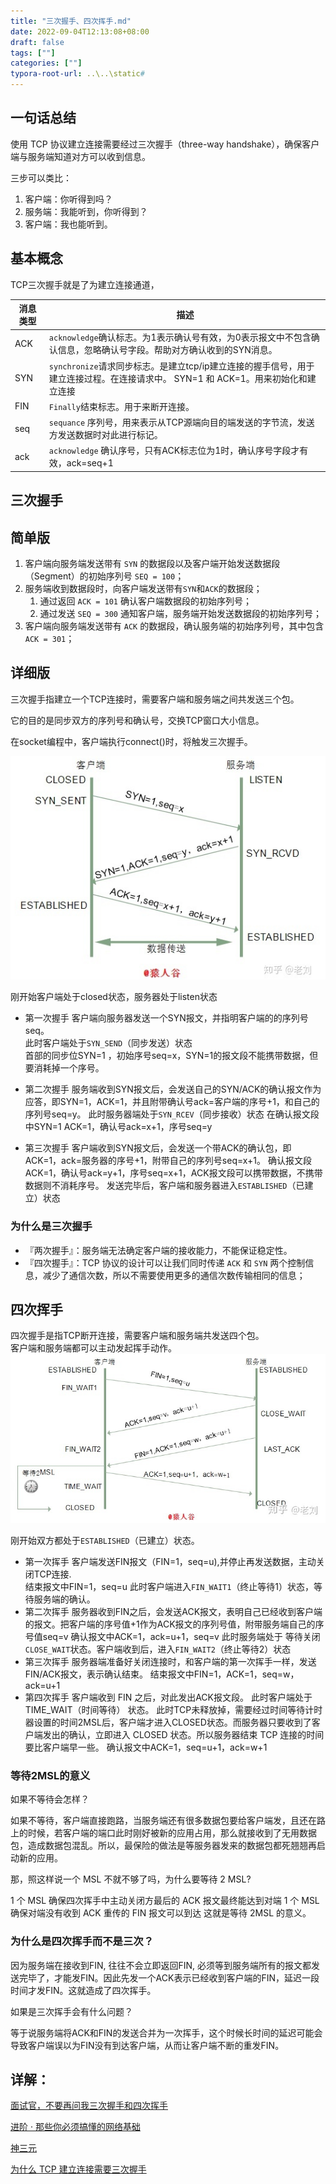 ```yaml
---
title: "三次握手、四次挥手.md"
date: 2022-09-04T12:13:08+08:00
draft: false
tags: [""]
categories: [""]
typora-root-url: ..\..\static#
---
```


## 一句话总结

使用 TCP 协议建立连接需要经过三次握手（three-way handshake），确保客户端与服务端知道对方可以收到信息。

三步可以类比：

1. 客户端：你听得到吗？
2. 服务端：我能听到，你听得到？
3. 客户端：我也能听到。

## 基本概念

TCP三次握手就是了为建立连接通道，

| 消息类型 | 描述                                                         |
| -------- | ------------------------------------------------------------ |
| ACK      | `acknowledge`确认标志。为1表示确认号有效，为0表示报文中不包含确认信息，忽略确认号字段。帮助对方确认收到的SYN消息。 |
| SYN      | `synchronize`请求同步标志。是建立tcp/ip建立连接的握手信号，用于建立连接过程。在连接请求中。 SYN=1 和 ACK=1。用来初始化和建立连接 |
| FIN      | `Finally`结束标志。用于来断开连接。                          |
| seq      | `sequance` 序列号，用来表示从TCP源端向目的端发送的字节流，发送方发送数据时对此进行标记。 |
| ack      | `acknowledge` 确认序号，只有ACK标志位为1时，确认序号字段才有效，ack=seq+1 |

## 三次握手

## 简单版

1. 客户端向服务端发送带有 `SYN` 的数据段以及客户端开始发送数据段（Segment）的初始序列号 `SEQ = 100`；
2. 服务端收到数据段时，向客户端发送带有`SYN`和`ACK`的数据段；
   1. 通过返回 `ACK = 101` 确认客户端数据段的初始序列号；
   2. 通过发送 `SEQ = 300` 通知客户端，服务端开始发送数据段的初始序列号；
3. 客户端向服务端发送带有 `ACK` 的数据段，确认服务端的初始序列号，其中包含 `ACK = 301`；

## 详细版

三次握手指建立一个TCP连接时，需要客户端和服务端之间共发送三个包。

它的目的是同步双方的序列号和确认号，交换TCP窗口大小信息。

在socket编程中，客户端执行connect()时，将触发三次握手。

![image-20220904121347593](https://raw.githubusercontent.com/lxw15337674/PicGo_image/main/image-20220904121347593.png)

刚开始客户端处于closed状态，服务器处于listen状态

- 第一次握手
  客户端向服务器发送一个SYN报文，并指明客户端的的序列号seq。  
  此时客户端处于`SYN_SEND`（同步发送）状态  
  首部的同步位SYN=1 ，初始序号seq=x，SYN=1的报文段不能携带数据，但要消耗掉一个序号。

- 第二次握手
  服务端收到SYN报文后，会发送自己的SYN/ACK的确认报文作为应答，即SYN=1，ACK=1，并且附带确认号ack=客户端的序号+1，和自己的序列号seq=y。
  此时服务器端处于`SYN_RCEV`（同步接收）状态
  在确认报文段中SYN=1 ACK=1，确认号ack=x+1，序号seq=y

- 第三次握手
  客户端收到SYN报文后，会发送一个带ACK的确认包，即ACK=1，ack=服务器的序号+1，附带自己的序列号seq=x+1。
  确认报文段ACK=1，确认号ack=y+1，序号seq=x+1，ACK报文段可以携带数据，不携带数据则不消耗序号。
  发送完毕后，客户端和服务器进入`ESTABLISHED`（已建立）状态

### 为什么是三次握手

- 『两次握手』：服务端无法确定客户端的接收能力，不能保证稳定性。
- 『四次握手』：TCP 协议的设计可以让我们同时传递 `ACK` 和 `SYN` 两个控制信息，减少了通信次数，所以不需要使用更多的通信次数传输相同的信息；

## 四次挥手

四次握手是指TCP断开连接，需要客户端和服务端共发送四个包。  
客户端和服务端都可以主动发起挥手动作。
![image](https://raw.githubusercontent.com/lxw15337674/PicGo_image/main/v2-c7d4b5aca66560365593f57385ce9fa9_720w.jpg)

刚开始双方都处于`ESTABLISHED`（已建立）状态。

- 第一次挥手
  客户端发送FIN报文（FIN=1，seq=u),并停止再发送数据，主动关闭TCP连接.  
  结束报文中FIN=1，seq=u
  此时客户端进入`FIN_WAIT1`（终止等待1）状态，等待服务端的确认。
- 第二次挥手
  服务器收到FIN之后，会发送ACK报文，表明自己已经收到客户端的报文。把客户端的序号值+1作为ACK报文的序列号值，附带服务端自己的序号值seq=v
  确认报文中ACK=1，ack=u+1，seq=v 
  此时服务端处于 等待关闭`CLOSE_WAIT`状态。客户端收到后，进入`FIN_WAIT2`（终止等待2）状态
- 第三次挥手
  服务器端准备好关闭连接时，和客户端的第一次挥手一样，发送FIN/ACK报文，表示确认结束。
  结束报文中FIN=1，ACK=1，seq=w，ack=u+1
- 第四次挥手
  客户端收到 FIN 之后，对此发出ACK报文段。
  此时客户端处于 TIME_WAIT（时间等待） 状态。  此时TCP未释放掉，需要经过时间等待计时器设置的时间2MSL后，客户端才进入CLOSED状态。而服务器只要收到了客户端发出的确认，立即进入 CLOSED 状态。所以服务器结束 TCP 连接的时间要比客户端早一些。
  确认报文中ACK=1，seq=u+1，ack=w+1

### 等待2MSL的意义

如果不等待会怎样？

如果不等待，客户端直接跑路，当服务端还有很多数据包要给客户端发，且还在路上的时候，若客户端的端口此时刚好被新的应用占用，那么就接收到了无用数据包，造成数据包混乱。所以，最保险的做法是等服务器发来的数据包都死翘翘再启动新的应用。

那，照这样说一个 MSL 不就不够了吗，为什么要等待 2 MSL?

1 个 MSL 确保四次挥手中主动关闭方最后的 ACK 报文最终能达到对端
1 个 MSL 确保对端没有收到 ACK 重传的 FIN 报文可以到达
这就是等待 2MSL 的意义。

### 为什么是四次挥手而不是三次？

因为服务端在接收到FIN, 往往不会立即返回FIN, 必须等到服务端所有的报文都发送完毕了，才能发FIN。因此先发一个ACK表示已经收到客户端的FIN，延迟一段时间才发FIN。这就造成了四次挥手。

如果是三次挥手会有什么问题？

等于说服务端将ACK和FIN的发送合并为一次挥手，这个时候长时间的延迟可能会导致客户端误以为FIN没有到达客户端，从而让客户端不断的重发FIN。

## 详解：

[面试官，不要再问我三次握手和四次挥手](https://zhuanlan.zhihu.com/p/86426969)

[进阶 · 那些你必须搞懂的网络基础](https://mp.weixin.qq.com/s/JBsqCQAouQ6hH7gcvtYMLg)

[神三元](https://sanyuan0704.top/blogs/net/tcp/002.html#%E7%9C%9F%E5%AE%9E%E6%8F%A1%E6%89%8Bl)

[为什么 TCP 建立连接需要三次握手](https://draveness.me/whys-the-design-tcp-three-way-handshake/)